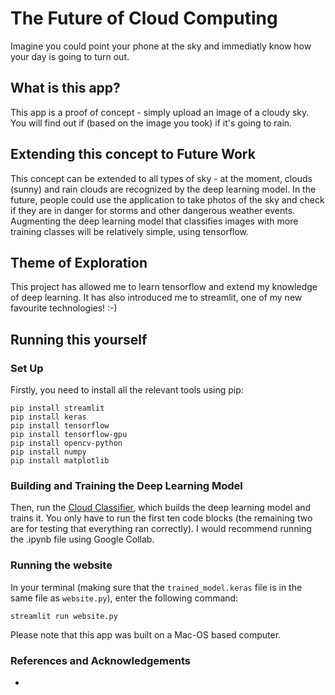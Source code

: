 # The Future of Cloud Computing

Imagine you could point your phone at the sky and immediatly know how your day is going to turn out. 

## What is this app?

This app is a proof of concept - simply upload an image of a cloudy sky. You will find out if (based on the image you took) if it's going to rain. 

## Extending this concept to Future Work

This concept can be extended to all types of sky - at the moment, clouds (sunny) and rain clouds are recognized by the deep learning model. In the future, people could use the application to take photos of the sky and check if they are in danger for storms and other dangerous weather events. Augmenting the deep learning model that classifies images with more training classes will be relatively simple, using tensorflow.  

## Theme of Exploration

This project has allowed me to learn tensorflow and extend my knowledge of deep learning. It has also introduced me to streamlit, one of my new favourite technologies! :-) 

## Running this yourself

### Set Up

Firstly, you need to install all the relevant tools using pip:

`pip install streamlit` \
`pip install keras` \
`pip install tensorflow` \
`pip install tensorflow-gpu` \
`pip install opencv-python` \
`pip install numpy` \
`pip install matplotlib` 

### Building and Training the Deep Learning Model

Then, run the [Cloud Classifier](CloudClassifier.ipynb), which builds the deep learning model and trains it. You only have to run the first ten code blocks (the remaining two are for testing that everything ran correctly). I would recommend running the .ipynb file using Google Collab.

### Running the website

In your terminal (making sure that the `trained_model.keras` file is in the same file as `website.py`), enter the following command:

`streamlit run website.py`

Please note that this app was built on a Mac-OS based computer.

### References and Acknowledgements

- 
